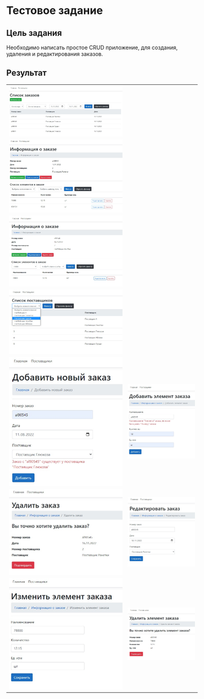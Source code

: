 <h1>Тестовое задание</h1>
<h2>Цель задания</h2>
<p>Необходимо написать простое CRUD приложение, для создания, удаления и редактирования заказов.</p>

<h2>Результат</h2>

<table >
    <tr>
        <td><img src="https://raw.githubusercontent.com/Al6or/asp.net-core/main/JobTest/bin/result/1.1.jpg"></td>
    </tr>  
      <tr>
        <td><img src="https://raw.githubusercontent.com/Al6or/asp.net-core/main/JobTest/bin/result/1.2.jpg"></td>
    </tr> 
      <tr>
        <td><img src="https://raw.githubusercontent.com/Al6or/asp.net-core/main/JobTest/bin/result/1.3.jpg"></td>
    </tr>
     <tr>
        <td><img src="https://raw.githubusercontent.com/Al6or/asp.net-core/main/JobTest/bin/result/1.10.jpg"></td>
    </tr>
      <tr>
        <td><img src="https://raw.githubusercontent.com/Al6or/asp.net-core/main/JobTest/bin/result/1.4.1.jpg" width="600"></td>
        <td><img src="https://raw.githubusercontent.com/Al6or/asp.net-core/main/JobTest/bin/result/1.4.jpg" width="600"></td>
    </tr> 
      <tr>
        <td><img src="https://raw.githubusercontent.com/Al6or/asp.net-core/main/JobTest/bin/result/1.5.jpg"></td>
          <td><img src="https://raw.githubusercontent.com/Al6or/asp.net-core/main/JobTest/bin/result/1.6.jpg"></td>
    </tr> 
      <tr>
        <td><img src="https://raw.githubusercontent.com/Al6or/asp.net-core/main/JobTest/bin/result/1.7.jpg"></td>
        <td><img src="https://raw.githubusercontent.com/Al6or/asp.net-core/main/JobTest/bin/result/1.8.jpg"></td>
    </tr>
 </table>
